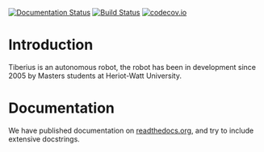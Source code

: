 [![Documentation Status](https://readthedocs.org/projects/tiberius-robot/badge/?version=latest)](http://tiberius-robot.readthedocs.org/en/latest/?badge=latest)
[![Build Status](https://travis-ci.org/IonSystems/tiberius-robot.svg?branch=master)](https://travis-ci.org/IonSystems/tiberius-robot)
[![codecov.io](https://codecov.io/github/IonSystems/tiberius-robot/coverage.svg?branch=master)](https://codecov.io/github/IonSystems/tiberius-robot?branch=master)

# Introduction

Tiberius is an autonomous robot, the robot has been in development since 2005 by Masters students at Heriot-Watt University.

# Documentation

We have published documentation on [readthedocs.org](http://tiberius-robot.readthedocs.org/en/latest/), and try to include extensive docstrings.
